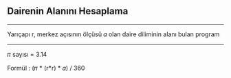 ## Dairenin Alanını Hesaplama

---

Yarıçapı r, merkez açısının ölçüsü 𝛼 olan daire diliminin alanı bulan program

--- 

𝜋 sayısı = 3.14

Formül : (𝜋 * (r*r) * 𝛼) / 360